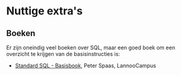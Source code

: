 # Nuttige extra's

## Boeken

Er zijn oneindig veel boeken over SQL, maar een goed boek om een overzicht te krijgen van de basisinstructies is:

* [Standard SQL - Basisbook](https://www.lannoo.be/nl/standaard-sql), Peter Spaas, LannooCampus

